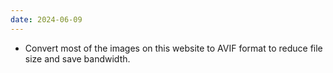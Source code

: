 ```yaml
---
date: 2024-06-09
---
```


* Convert most of the images on this website to AVIF format to reduce file size and save bandwidth.